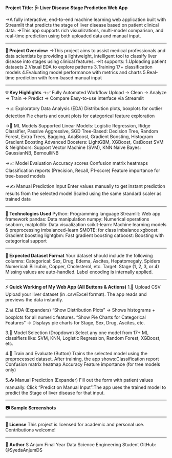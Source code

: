 **Project Title:** **🩺 Liver Disease Stage Prediction Web App**

->A fully interactive, end-to-end machine learning web application built with Streamlit that predicts the stage of liver disease based on patient clinical data.
->This app supports rich visualizations, multi-model comparison, and real-time prediction using both uploaded data and manual input.

---

**📖 Project Overview:**
->This project aims to assist medical professionals and data scientists by providing a lightweight, intelligent tool to classify liver disease into stages using clinical features. 
->It supports:
              1.Uploading patient datasets
              2.Visual EDA to explore patterns
              3.Training 17+ classification models
              4.Evaluating model performance with metrics and charts
              5.Real-time prediction with form-based manual input

---

**💡 Key Highlights**
->✅ Fully Automated Workflow
Upload → Clean → Analyze → Train → Predict → Compare
Easy-to-use interface via Streamlit

->📊 Exploratory Data Analysis (EDA)
Distribution plots, boxplots for outlier detection
Pie charts and count plots for categorical feature exploration


->🧠 ML Models Supported
Linear Models: Logistic Regression, Ridge Classifier, Passive Aggressive, SGD
Tree-Based: Decision Tree, Random Forest, Extra Trees, Bagging, AdaBoost, Gradient Boosting, Histogram Gradient Boosting
Advanced Boosters: LightGBM, XGBoost, CatBoost
SVM & Neighbors: Support Vector Machine (SVM), KNN
Naive Bayes: GaussianNB, BernoulliNB


->📈 Model Evaluation
Accuracy scores
Confusion matrix heatmaps
Classification reports (Precision, Recall, F1-score)
Feature importance for tree-based models


->✍ Manual Prediction Input
Enter values manually to get instant prediction results from the selected model
Scaled using the same standard scaler as trained data

---

**🧰 Technologies Used**
Python:	Programming language
Streamlit:	Web app framework
pandas:	Data manipulation
numpy:	Numerical operations
seaborn, matplotlib:	Data visualization
scikit-learn:	Machine learning models & preprocessing
imbalanced-learn	SMOTE: for class imbalance
xgboost:	Gradient boosting
lightgbm:	Fast gradient boosting
catboost:	Boosting with categorical support

---

**📁 Expected Dataset Format**
Your dataset should include the following columns:
Categorical: Sex, Drug, Edema, Ascites, Hepatomegaly, Spiders
Numerical: Bilirubin, Copper, Cholesterol, etc.
Target: Stage (1, 2, 3, or 4)
Missing values are auto-handled. Label encoding is internally applied.


---

**⚡ Quick Working of My Web App (All Buttons & Actions)**
1.📂 Upload CSV
     Upload your liver dataset (in .csv/Excel format).
     The app reads and previews the data instantly.

2.📊 EDA (Expanders)
      “Show Distribution Plots”
      → Shows histograms + boxplots for all numeric features.
      “Show Pie Charts for Categorical Features”
      → Displays pie charts for Stage, Sex, Drug, Ascites, etc.

3.🤖 Model Selection (Dropdown)
     Select any one model from 17+ ML classifiers like: SVM, KNN, Logistic Regression, Random Forest, XGBoost, etc.

4.🧠 Train and Evaluate (Button)
      Trains the selected model using the preprocessed dataset.
      After training, the app shows:Classification report
                                    Confusion matrix heatmap
                                    Accuracy
                                    Feature importance (for tree models only)

5.📥 Manual Prediction (Expander)
      Fill out the form with patient values manually.
      Click “Predict on Manual Input”:The app uses the trained model to predict the Stage of liver disease for that input.

---

**📷 Sample Screenshots**


---

**📜 License**
This project is licensed for academic and personal use. Contributions welcome!

---

**👤 Author**
S Anjum
Final Year Data Science Engineering Student
GitHub: @SyedaAnjumDS
